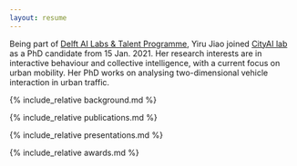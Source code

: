 ```yaml
---
layout: resume
---
```


Being part of [Delft AI Labs & Talent Programme](https://www.tudelft.nl/ai/tu-delft-ai-labs), Yiru Jiao joined [CityAI lab](https://www.tudelft.nl/en/ai/cityai-lab) as a PhD candidate from 15 Jan. 2021. Her research interests are in interactive behaviour and collective intelligence, with a current focus on urban mobility. Her PhD works on analysing two-dimensional vehicle interaction in urban traffic.

{% include_relative background.md %}

{% include_relative publications.md %}

{% include_relative presentations.md %}

{% include_relative awards.md %}
